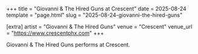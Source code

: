 +++
title = "Giovanni & The Hired Guns at Crescent"
date = 2025-08-24
template = "page.html"
slug = "2025-08-24-giovanni-the-hired-guns"

[extra]
artist = "Giovanni & The Hired Guns"
venue = "Crescent"
venue_url = "https://www.crescentphx.com"
+++

Giovanni & The Hired Guns performs at Crescent.
